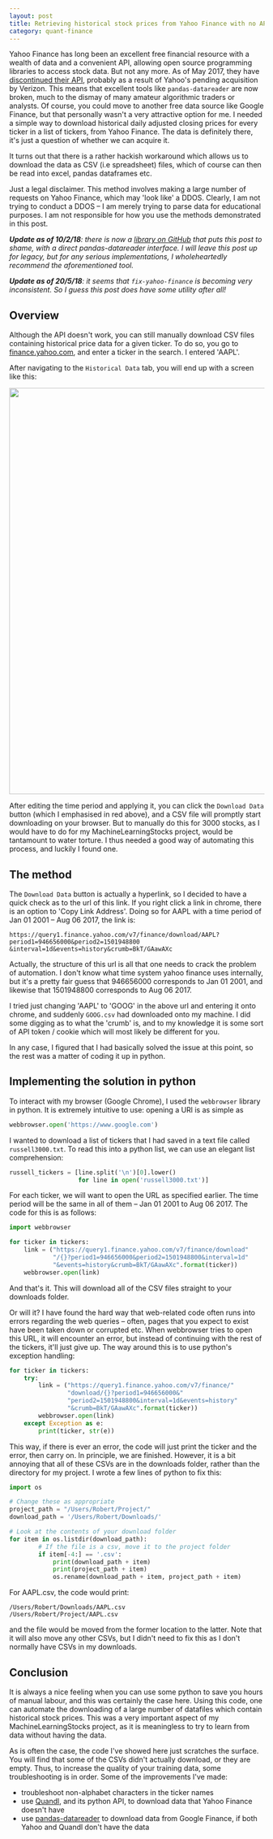 ```yaml
---
layout: post
title: Retrieving historical stock prices from Yahoo Finance with no API 
category: quant-finance
---
```


Yahoo Finance has long been an excellent free financial resource with a wealth of data and a convenient API, allowing open source programming libraries to access stock data. But not any more. As of May 2017, they have [discontinued their API](https://forums.yahoo.net/t5/Yahoo-Finance-help/Is-Yahoo-Finance-API-broken/td-p/250503), probably as a result of Yahoo's pending acquisition by Verizon. This means that excellent tools like `pandas-datareader` are now broken, much to the dismay of many amateur algorithmic traders or analysts. Of course, you could move to another free data source like Google Finance, but that personally wasn't a very attractive option for me. I needed a simple way to download historical daily adjusted closing prices for every ticker in a list of tickers, from Yahoo Finance. The data is definitely there, it's just a question of whether we can acquire it.<!--more-->

It turns out that there is a rather hackish workaround which allows us to download the data as CSV (i.e spreadsheet) files, which of course can then be read into excel, pandas dataframes etc. 

Just a legal disclaimer. This method involves making a large number of requests on Yahoo Finance, which may 'look like' a DDOS. Clearly, I am not trying to conduct a DDOS – I am merely trying to parse data for educational purposes. I am not responsible for how you use the methods demonstrated in this post. 

***Update as of 10/2/18**: there is now a [library on GitHub](https://github.com/ranaroussi/fix-yahoo-finance) that puts this post to shame, with a direct pandas-datareader interface. I will leave this post up for legacy, but for any serious implementations, I wholeheartedly recommend the aforementioned tool.*

***Update as of 20/5/18**: it seems that `fix-yahoo-finance` is becoming very inconsistent. So I guess this post does have some utility after all!*


## Overview

Although the API doesn't work, you can still manually download CSV files containing historical price data for a given ticker. To do so, you go to [finance.yahoo.com](https://finance.yahoo.com/), and enter a ticker in the search. I entered 'AAPL'. 

 After navigating to the `Historical Data` tab, you will end up with a screen like this:

<center>
<img src="{{ site.imageurl }}yfinance_screenshot.png" style="width:800px;"/>
</center>

After editing the time period and applying it, you can click the `Download Data` button (which I emphasised in red above), and a CSV file will promptly 
start downloading on your browser. But to manually do this for 3000 stocks, as I would have to do for my MachineLearningStocks project, would be tantamount to water torture. I thus needed a good way 
of automating this process, and luckily I found one. 


## The method

The `Download Data` button is actually a hyperlink, so I decided to have a quick check as to the url of this link. If you right click a link in chrome, there is an option to 'Copy Link Address'. Doing so for AAPL with a time period of Jan 01 2001 – Aug 06 2017, the link is:

```
https://query1.finance.yahoo.com/v7/finance/download/AAPL?
period1=946656000&period2=1501948800
&interval=1d&events=history&crumb=BkT/GAawAXc
```

Actually, the structure of this url is all that one needs to crack the problem of automation. I don't know what time system yahoo finance uses internally, but it's a pretty fair guess that 946656000 corresponds to Jan 01 2001, and likewise that 1501948800 corresponds to Aug 06 2017. 

I tried just changing 'AAPL' to 'GOOG' in the above url and entering it onto chrome, and suddenly `GOOG.csv` had downloaded onto my machine. I did some digging as to what the 'crumb' is, and to my knowledge it is some sort of API token / cookie which will most likely be different for you. 

In any case, I figured that I had basically solved the issue at this point, so the rest was a matter of coding it up in python.

## Implementing the solution in python

To interact with my browser (Google Chrome), I used the `webbrowser` library in python. It is extremely intuitive to use: opening a URl is as simple as

```python
webbrowser.open('https://www.google.com')
```

I wanted to download a list of tickers that I had saved in a text file called `russell3000.txt`. To read this into a python list, we can use an elegant list comprehension:

```python
russell_tickers = [line.split('\n')[0].lower() 
                   for line in open('russell3000.txt')]
```

For each ticker, we will want to open the URL as specified earlier. The time period will be the same in all of them – Jan 01 2001 to Aug 06 2017. The code for this is as follows:

```python
import webbrowser 

for ticker in tickers:
    link = ("https://query1.finance.yahoo.com/v7/finance/download"
            "/{}?period1=946656000&period2=1501948800&interval=1d"
            "&events=history&crumb=BkT/GAawAXc".format(ticker))
    webbrowser.open(link)
```

And that's it. This will download all of the CSV files straight to your downloads folder. 

Or will it? I have found the hard way that web-related code often runs into errors regarding the web queries – often, pages that you expect to exist have been taken down or corrupted etc. When webbrowser tries to open this URL, it will encounter an error, but instead of continuing with the rest of the tickers, it'll just give up. The way around this is to use python's exception handling:

```python
for ticker in tickers:
    try:
        link = ("https://query1.finance.yahoo.com/v7/finance/"
                "download/{}?period1=946656000&"
                "period2=1501948800&interval=1d&events=history"
                "&crumb=BkT/GAawAXc".format(ticker))
        webbrowser.open(link)
    except Exception as e:
        print(ticker, str(e))
```

This way, if there is ever an error, the code will just print the ticker and the error, then carry on. In principle, we are finished. However, it is a bit annoying that all of these CSVs are in the downloads folder, rather than the directory for my project. I wrote a few lines of python to fix this:

```python
import os

# Change these as appropriate
project_path = "/Users/Robert/Project/"
download_path = '/Users/Robert/Downloads/'

# Look at the contents of your download folder
for item in os.listdir(download_path):
        # If the file is a csv, move it to the project folder
        if item[-4:] == '.csv':
            print(download_path + item)
            print(project_path + item)
            os.rename(download_path + item, project_path + item)
```

For AAPL.csv, the code would print:

```
/Users/Robert/Downloads/AAPL.csv
/Users/Robert/Project/AAPL.csv
```

and the file would be moved from the former location to the latter. Note that it will also move any other CSVs, but I didn't need to fix this as I don't normally have CSVs in my downloads. 

## Conclusion

It is always a nice feeling when you can use some python to save you hours of manual labour, and this was certainly the case here. Using this code, one can automate the downloading of a large number of datafiles which contain historical stock prices. This was a very important aspect of my MachineLearningStocks project, as it is meaningless to try to learn from data without having the data. 

As is often the case, the code I've showed here just scratches the surface. You will find that some of the CSVs didn't actually download, or they are empty. Thus, to increase the quality of your training data, some troubleshooting is in order. Some of the improvements I've made:

- troubleshoot non-alphabet characters in the ticker names
- use [Quandl](https://www.quandl.com), and its python API, to download data that Yahoo Finance doesn't have
- use [pandas-datareader](https://pandas-datareader.readthedocs.io) to download data from Google Finance, if both Yahoo and Quandl don't have the data










